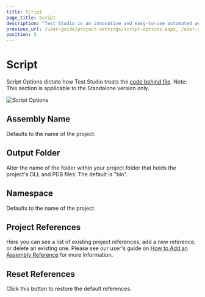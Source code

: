 ```yaml
---
title: Script
page_title: Script
description: "Test Studio is an innovative and easy-to-use automated web, WPF and load testing solution. Test Studio tests support essential technologies like ASP.NET AJAX, Silverlight, PHP and MVC. HTML5, Testing framework, functional testing, performance testing, load testing, exploratory testing, manual testing."
previous_url: /user-guide/project-settings/script-options.aspx, /user-guide/project-settings/script-options
position: 5
---
```

# Script

Script Options dictate how Test Studio treats the <a href="/advanced-topics/coded-steps/code-behind-file" target="_blank">code behind file</a>. Note: This section is applicable to the Standalone version only.

![Script Options][1]


## Assembly Name

Defaults to the name of the project.

## Output Folder

Alter the name of the folder within your project folder that holds the project's DLL and PDB files. The default is "bin".

## Namespace

Defaults to the name of the project.

## Project References

Here you can see a list of existing project references, add a new reference, or delete an existing one. Please see our user's guide on <a href="/advanced-topics/coded-steps/add-assembly-reference" target="_blank">How to Add an Assembly Reference</a> for more information.

## Reset References

Click this button to restore the default references.


[1]: /img/features/project-settings/script-options/fig1.png